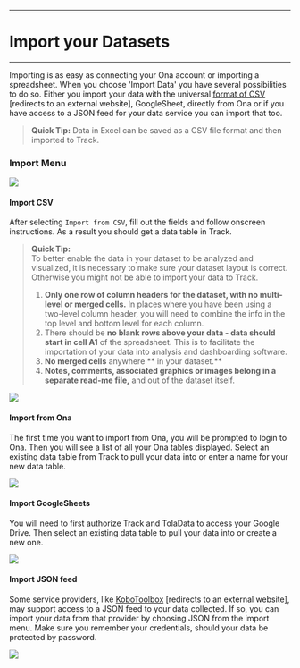****
# Import your Datasets
---

Importing is as easy as connecting your Ona account or importing a spreadsheet. When you choose 'Import Data' you have several possibilities to do so. Either you import your data with the universal [format of CSV](https://en.wikipedia.org/wiki/Comma-separated_values) [redirects to an external website], GoogleSheet, directly from Ona or if you have access to a JSON feed for your data service you can import that too. 
> **Quick Tip:** Data in Excel can be saved as a CSV file format and then imported to Track.

### **Import Menu**

![](/assets_en/import_menu.PNG)

#### **Import CSV**
After selecting `Import from CSV`, fill out the fields and follow onscreen instructions. As a result you should get a data table in Track.

> **Quick Tip:**   
> To better enable the data in your dataset to be analyzed and visualized, it is necessary to make sure your dataset layout is correct. Otherwise you might not be able to import your data to Track. 
>1. **Only one row of column headers for the dataset, with no multi-level or merged cells.** In places where you have been using a two-level column header, you will need to combine the info in the top level and bottom level for each column.
>2. There should be **no blank rows above your data - data should start in cell A1** of the spreadsheet. This is to facilitate the importation of your data into analysis and dashboarding software.
>3. **No merged cells** anywhere ** in your dataset.**
>4. **Notes, comments, associated graphics **or** images belong in a separate read-me file,** and out of the dataset itself.

![](/assets_en/import_csv.PNG)

#### Import from Ona

The first time you want to import from Ona, you will be prompted to login to Ona. Then you will see a list of all your Ona tables displayed. Select an existing data table from Track to pull your data into or enter a name for your new data table. 

![](/assets_en/import_ona.PNG)

#### Import GoogleSheets

You will need to first authorize Track and TolaData to access your Google Drive. Then select an existing data table to pull your data into or create a new one.

![](/assets_en/import_gsh.PNG)


#### Import JSON feed

Some service providers, like [KoboToolbox](http://www.kobotoolbox.org/) [redirects to an external website], may support access to a JSON feed to your data collected. If so, you can import your data from that provider by choosing JSON from the import menu. Make sure you remember your credentials, should your data be protected by password.

![](/assets_en/json.PNG)



